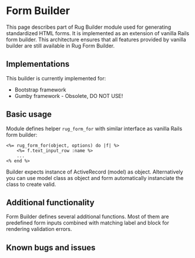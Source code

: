 # Form Builder

This page describes part of Rug Builder module used for generating standardized HTML forms. It is implemented as an extension of vanilla Rails form builder. This architecture ensures that all features provided by vanilla builder are still available in Rug Form Builder.

## Implementations

This builder is currently implemented for:

- Bootstrap framework
- Gumby framework - Obsolete, DO NOT USE!

## Basic usage

Module defines helper `rug_form_for` with similar interface as vanilla Rails form builder:

```erb
<%= rug_form_for(object, options) do |f| %>
    <%= f.text_input_row :name %>
    ...
<% end %>
```

Builder expects instance of ActiveRecord (model) as object. Alternatively you can use model class as object and form automatically instanciate the class to create valid.

## Additional functionality

Form Builder defines several additional functions. Most of them are predefined form inputs combined with matching label and block for rendering validation errors.

## Known bugs and issues
